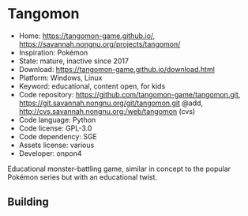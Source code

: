 # Tangomon

- Home: https://tangomon-game.github.io/, https://savannah.nongnu.org/projects/tangomon/
- Inspiration: Pokémon
- State: mature, inactive since 2017
- Download: https://tangomon-game.github.io/download.html
- Platform: Windows, Linux
- Keyword: educational, content open, for kids
- Code repository: https://github.com/tangomon-game/tangomon.git, https://git.savannah.nongnu.org/git/tangomon.git @add, http://cvs.savannah.nongnu.org:/web/tangomon (cvs)
- Code language: Python
- Code license: GPL-3.0
- Code dependency: SGE
- Assets license: various
- Developer: onpon4

Educational monster-battling game, similar in concept to the popular Pokémon series but with an educational twist.

## Building
